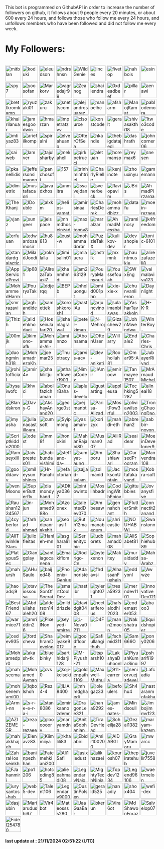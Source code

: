 <p>This bot is programmed on GithubAPI in order to increase the number of followers on github, it follows about 9 people every 20 minutes, or about 600 every 24 hours, and follows those who follow me every 24 hours, and unfollows members who have been followed and did not follow me every week.</p><h1>My Followers:</h1><br>
<a href="https://github.com/mitblan"><img src="https://avatars.githubusercontent.com/u/3195?v=4" alt="mitblan" style="height:50px;width:50px;"/></a>
<a href="https://github.com/koduki"><img src="https://avatars.githubusercontent.com/u/18462?v=4" alt="koduki" style="height:50px;width:50px;"/></a>
<a href="https://github.com/eleudson"><img src="https://avatars.githubusercontent.com/u/26655?v=4" alt="eleudson" style="height:50px;width:50px;"/></a>
<a href="https://github.com/ndrshnsn"><img src="https://avatars.githubusercontent.com/u/27927?v=4" alt="ndrshnsn" style="height:50px;width:50px;"/></a>
<a href="https://github.com/WildGenie"><img src="https://avatars.githubusercontent.com/u/39780?v=4" alt="WildGenie" style="height:50px;width:50px;"/></a>
<a href="https://github.com/linces"><img src="https://avatars.githubusercontent.com/u/45243?v=4" alt="linces" style="height:50px;width:50px;"/></a>
<a href="https://github.com/fivetop"><img src="https://avatars.githubusercontent.com/u/50413?v=4" alt="fivetop" style="height:50px;width:50px;"/></a>
<a href="https://github.com/nahbois"><img src="https://avatars.githubusercontent.com/u/55395?v=4" alt="nahbois" style="height:50px;width:50px;"/></a>
<a href="https://github.com/esin"><img src="https://avatars.githubusercontent.com/u/69767?v=4" alt="esin" style="height:50px;width:50px;"/></a>
<a href="https://github.com/spy7"><img src="https://avatars.githubusercontent.com/u/82372?v=4" alt="spy7" style="height:50px;width:50px;"/></a>
<a href="https://github.com/yoosofan"><img src="https://avatars.githubusercontent.com/u/94287?v=4" alt="yoosofan" style="height:50px;width:50px;"/></a>
<a href="https://github.com/Markorv"><img src="https://avatars.githubusercontent.com/u/102870?v=4" alt="Markorv" style="height:50px;width:50px;"/></a>
<a href="https://github.com/vagredajr99"><img src="https://avatars.githubusercontent.com/u/112998?v=4" alt="vagredajr99" style="height:50px;width:50px;"/></a>
<a href="https://github.com/Zeanog"><img src="https://avatars.githubusercontent.com/u/142208?v=4" alt="Zeanog" style="height:50px;width:50px;"/></a>
<a href="https://github.com/shailendra"><img src="https://avatars.githubusercontent.com/u/145175?v=4" alt="shailendra" style="height:50px;width:50px;"/></a>
<a href="https://github.com/0xdeadbeef"><img src="https://avatars.githubusercontent.com/u/150708?v=4" alt="0xdeadbeef" style="height:50px;width:50px;"/></a>
<a href="https://github.com/pillar"><img src="https://avatars.githubusercontent.com/u/156289?v=4" alt="pillar" style="height:50px;width:50px;"/></a>
<a href="https://github.com/aenawi"><img src="https://avatars.githubusercontent.com/u/158606?v=4" alt="aenawi" style="height:50px;width:50px;"/></a>
<a href="https://github.com/brettkromkamp"><img src="https://avatars.githubusercontent.com/u/160078?v=4" alt="brettkromkamp" style="height:50px;width:50px;"/></a>
<a href="https://github.com/ryuzaki01"><img src="https://avatars.githubusercontent.com/u/164993?v=4" alt="ryuzaki01" style="height:50px;width:50px;"/></a>
<a href="https://github.com/zakuru"><img src="https://avatars.githubusercontent.com/u/171174?v=4" alt="zakuru" style="height:50px;width:50px;"/></a>
<a href="https://github.com/snettscom"><img src="https://avatars.githubusercontent.com/u/175748?v=4" alt="snettscom" style="height:50px;width:50px;"/></a>
<a href="https://github.com/alejandrosuarez"><img src="https://avatars.githubusercontent.com/u/180114?v=4" alt="alejandrosuarez" style="height:50px;width:50px;"/></a>
<a href="https://github.com/manoelhc"><img src="https://avatars.githubusercontent.com/u/185583?v=4" alt="manoelhc" style="height:50px;width:50px;"/></a>
<a href="https://github.com/afsharm"><img src="https://avatars.githubusercontent.com/u/191415?v=4" alt="afsharm" style="height:50px;width:50px;"/></a>
<a href="https://github.com/ManojKamat"><img src="https://avatars.githubusercontent.com/u/209821?v=4" alt="ManojKamat" style="height:50px;width:50px;"/></a>
<a href="https://github.com/pablodemora"><img src="https://avatars.githubusercontent.com/u/227205?v=4" alt="pablodemora" style="height:50px;width:50px;"/></a>
<a href="https://github.com/khairilanuar"><img src="https://avatars.githubusercontent.com/u/227631?v=4" alt="khairilanuar" style="height:50px;width:50px;"/></a>
<a href="https://github.com/jamesgoodwin"><img src="https://avatars.githubusercontent.com/u/251963?v=4" alt="jamesgoodwin" style="height:50px;width:50px;"/></a>
<a href="https://github.com/hmarzan"><img src="https://avatars.githubusercontent.com/u/265841?v=4" alt="hmarzan" style="height:50px;width:50px;"/></a>
<a href="https://github.com/impetratzyy"><img src="https://avatars.githubusercontent.com/u/268075?v=4" alt="impetratzyy" style="height:50px;width:50px;"/></a>
<a href="https://github.com/clsource"><img src="https://avatars.githubusercontent.com/u/292738?v=4" alt="clsource" style="height:50px;width:50px;"/></a>
<a href="https://github.com/konstcode"><img src="https://avatars.githubusercontent.com/u/311738?v=4" alt="konstcode" style="height:50px;width:50px;"/></a>
<a href="https://github.com/geralt"><img src="https://avatars.githubusercontent.com/u/325011?v=4" alt="geralt" style="height:50px;width:50px;"/></a>
<a href="https://github.com/shivasakthi18"><img src="https://avatars.githubusercontent.com/u/325041?v=4" alt="shivasakthi18" style="height:50px;width:50px;"/></a>
<a href="https://github.com/1two3code"><img src="https://avatars.githubusercontent.com/u/329943?v=4" alt="1two3code" style="height:50px;width:50px;"/></a>
<a href="https://github.com/imtiyaz83"><img src="https://avatars.githubusercontent.com/u/330427?v=4" alt="imtiyaz83" style="height:50px;width:50px;"/></a>
<a href="https://github.com/ariefilkomp"><img src="https://avatars.githubusercontent.com/u/333634?v=4" alt="ariefilkomp" style="height:50px;width:50px;"/></a>
<a href="https://github.com/spiralni"><img src="https://avatars.githubusercontent.com/u/339101?v=4" alt="spiralni" style="height:50px;width:50px;"/></a>
<a href="https://github.com/elveahuang"><img src="https://avatars.githubusercontent.com/u/339207?v=4" alt="elveahuang" style="height:50px;width:50px;"/></a>
<a href="https://github.com/OtterOfSea"><img src="https://avatars.githubusercontent.com/u/354198?v=4" alt="OtterOfSea" style="height:50px;width:50px;"/></a>
<a href="https://github.com/hkandie"><img src="https://avatars.githubusercontent.com/u/356193?v=4" alt="hkandie" style="height:50px;width:50px;"/></a>
<a href="https://github.com/thebigdatajedi"><img src="https://avatars.githubusercontent.com/u/361634?v=4" alt="thebigdatajedi" style="height:50px;width:50px;"/></a>
<a href="https://github.com/dashrath"><img src="https://avatars.githubusercontent.com/u/362652?v=4" alt="dashrath" style="height:50px;width:50px;"/></a>
<a href="https://github.com/johncorner06"><img src="https://avatars.githubusercontent.com/u/365905?v=4" alt="johncorner06" style="height:50px;width:50px;"/></a>
<a href="https://github.com/saiweb"><img src="https://avatars.githubusercontent.com/u/367433?v=4" alt="saiweb" style="height:50px;width:50px;"/></a>
<a href="https://github.com/lamver"><img src="https://avatars.githubusercontent.com/u/372011?v=4" alt="lamver" style="height:50px;width:50px;"/></a>
<a href="https://github.com/tajulsharby"><img src="https://avatars.githubusercontent.com/u/373162?v=4" alt="tajulsharby" style="height:50px;width:50px;"/></a>
<a href="https://github.com/mekahell"><img src="https://avatars.githubusercontent.com/u/378150?v=4" alt="mekahell" style="height:50px;width:50px;"/></a>
<a href="https://github.com/qirkpetrucci"><img src="https://avatars.githubusercontent.com/u/392626?v=4" alt="qirkpetrucci" style="height:50px;width:50px;"/></a>
<a href="https://github.com/aletuan"><img src="https://avatars.githubusercontent.com/u/396800?v=4" alt="aletuan" style="height:50px;width:50px;"/></a>
<a href="https://github.com/horemansp"><img src="https://avatars.githubusercontent.com/u/397362?v=4" alt="horemansp" style="height:50px;width:50px;"/></a>
<a href="https://github.com/reymax6"><img src="https://avatars.githubusercontent.com/u/399262?v=4" alt="reymax6" style="height:50px;width:50px;"/></a>
<a href="https://github.com/snesen"><img src="https://avatars.githubusercontent.com/u/404256?v=4" alt="snesen" style="height:50px;width:50px;"/></a>
<a href="https://github.com/pkanellidis"><img src="https://avatars.githubusercontent.com/u/407006?v=4" alt="pkanellidis" style="height:50px;width:50px;"/></a>
<a href="https://github.com/jeffersonsimaogoncalves"><img src="https://avatars.githubusercontent.com/u/411493?v=4" alt="jeffersonsimaogoncalves" style="height:50px;width:50px;"/></a>
<a href="https://github.com/panchosoft"><img src="https://avatars.githubusercontent.com/u/415730?v=4" alt="panchosoft" style="height:50px;width:50px;"/></a>
<a href="https://github.com/157"><img src="https://avatars.githubusercontent.com/u/1020018?v=4" alt="157" style="height:50px;width:50px;"/></a>
<a href="https://github.com/trinhminhtriet"><img src="https://avatars.githubusercontent.com/u/1650997?v=4" alt="trinhminhtriet" style="height:50px;width:50px;"/></a>
<a href="https://github.com/CharlyRielle"><img src="https://avatars.githubusercontent.com/u/2490528?v=4" alt="CharlyRielle" style="height:50px;width:50px;"/></a>
<a href="https://github.com/kenjinote"><img src="https://avatars.githubusercontent.com/u/2605401?v=4" alt="kenjinote" style="height:50px;width:50px;"/></a>
<a href="https://github.com/zhouxinyu"><img src="https://avatars.githubusercontent.com/u/3961183?v=4" alt="zhouxinyu" style="height:50px;width:50px;"/></a>
<a href="https://github.com/gamemann"><img src="https://avatars.githubusercontent.com/u/6509565?v=4" alt="gamemann" style="height:50px;width:50px;"/></a>
<a href="https://github.com/idimetrix"><img src="https://avatars.githubusercontent.com/u/6536323?v=4" alt="idimetrix" style="height:50px;width:50px;"/></a>
<a href="https://github.com/mustafacagri"><img src="https://avatars.githubusercontent.com/u/7488394?v=4" alt="mustafacagri" style="height:50px;width:50px;"/></a>
<a href="https://github.com/javadxhos"><img src="https://avatars.githubusercontent.com/u/8378177?v=4" alt="javadxhos" style="height:50px;width:50px;"/></a>
<a href="https://github.com/unmitra"><img src="https://avatars.githubusercontent.com/u/8395463?v=4" alt="unmitra" style="height:50px;width:50px;"/></a>
<a href="https://github.com/issavejdani"><img src="https://avatars.githubusercontent.com/u/10261553?v=4" alt="issavejdani" style="height:50px;width:50px;"/></a>
<a href="https://github.com/svenerbeck"><img src="https://avatars.githubusercontent.com/u/12124066?v=4" alt="svenerbeck" style="height:50px;width:50px;"/></a>
<a href="https://github.com/flaviopavim"><img src="https://avatars.githubusercontent.com/u/15269375?v=4" alt="flaviopavim" style="height:50px;width:50px;"/></a>
<a href="https://github.com/JBris"><img src="https://avatars.githubusercontent.com/u/16170973?v=4" alt="JBris" style="height:50px;width:50px;"/></a>
<a href="https://github.com/AhmadPirzargar"><img src="https://avatars.githubusercontent.com/u/17249092?v=4" alt="AhmadPirzargar" style="height:50px;width:50px;"/></a>
<a href="https://github.com/TheKhanj"><img src="https://avatars.githubusercontent.com/u/17639831?v=4" alt="TheKhanj" style="height:50px;width:50px;"/></a>
<a href="https://github.com/IDouble"><img src="https://avatars.githubusercontent.com/u/18186995?v=4" alt="IDouble" style="height:50px;width:50px;"/></a>
<a href="https://github.com/alxkm"><img src="https://avatars.githubusercontent.com/u/19151554?v=4" alt="alxkm" style="height:50px;width:50px;"/></a>
<a href="https://github.com/helios-yamet"><img src="https://avatars.githubusercontent.com/u/19288394?v=4" alt="helios-yamet" style="height:50px;width:50px;"/></a>
<a href="https://github.com/amirsinaa"><img src="https://avatars.githubusercontent.com/u/20769213?v=4" alt="amirsinaa" style="height:50px;width:50px;"/></a>
<a href="https://github.com/CharlesDerek"><img src="https://avatars.githubusercontent.com/u/22461547?v=4" alt="CharlesDerek" style="height:50px;width:50px;"/></a>
<a href="https://github.com/mohammadbizz"><img src="https://avatars.githubusercontent.com/u/23154547?v=4" alt="mohammadbizz" style="height:50px;width:50px;"/></a>
<a href="https://github.com/datafu"><img src="https://avatars.githubusercontent.com/u/24384760?v=4" alt="datafu" style="height:50px;width:50px;"/></a>
<a href="https://github.com/moein-rezaee"><img src="https://avatars.githubusercontent.com/u/25407037?v=4" alt="moein-rezaee" style="height:50px;width:50px;"/></a>
<a href="https://github.com/vjanz"><img src="https://avatars.githubusercontent.com/u/25842655?v=4" alt="vjanz" style="height:50px;width:50px;"/></a>
<a href="https://github.com/sungeer"><img src="https://avatars.githubusercontent.com/u/26924670?v=4" alt="sungeer" style="height:50px;width:50px;"/></a>
<a href="https://github.com/jelspace"><img src="https://avatars.githubusercontent.com/u/27209430?v=4" alt="jelspace" style="height:50px;width:50px;"/></a>
<a href="https://github.com/mhmdhoseinzade"><img src="https://avatars.githubusercontent.com/u/27922739?v=4" alt="mhmdhoseinzade" style="height:50px;width:50px;"/></a>
<a href="https://github.com/max-tonny8"><img src="https://avatars.githubusercontent.com/u/28915387?v=4" alt="max-tonny8" style="height:50px;width:50px;"/></a>
<a href="https://github.com/maralzar"><img src="https://avatars.githubusercontent.com/u/29638282?v=4" alt="maralzar" style="height:50px;width:50px;"/></a>
<a href="https://github.com/AhmadMessbah"><img src="https://avatars.githubusercontent.com/u/32597745?v=4" alt="AhmadMessbah" style="height:50px;width:50px;"/></a>
<a href="https://github.com/ramincsy"><img src="https://avatars.githubusercontent.com/u/34828058?v=4" alt="ramincsy" style="height:50px;width:50px;"/></a>
<a href="https://github.com/jk4freedom"><img src="https://avatars.githubusercontent.com/u/36407826?v=4" alt="jk4freedom" style="height:50px;width:50px;"/></a>
<a href="https://github.com/erfuuan"><img src="https://avatars.githubusercontent.com/u/36955603?v=4" alt="erfuuan" style="height:50px;width:50px;"/></a>
<a href="https://github.com/edwardosamosir"><img src="https://avatars.githubusercontent.com/u/37865911?v=4" alt="edwardosamosir" style="height:50px;width:50px;"/></a>
<a href="https://github.com/hu8813"><img src="https://avatars.githubusercontent.com/u/38990435?v=4" alt="hu8813" style="height:50px;width:50px;"/></a>
<a href="https://github.com/eust-w"><img src="https://avatars.githubusercontent.com/u/39115651?v=4" alt="eust-w" style="height:50px;width:50px;"/></a>
<a href="https://github.com/mohammadprgrm20123"><img src="https://avatars.githubusercontent.com/u/39572061?v=4" alt="mohammadprgrm20123" style="height:50px;width:50px;"/></a>
<a href="https://github.com/PuzzleTakX"><img src="https://avatars.githubusercontent.com/u/40192550?v=4" alt="PuzzleTakX" style="height:50px;width:50px;"/></a>
<a href="https://github.com/kulikov-dev"><img src="https://avatars.githubusercontent.com/u/40471760?v=4" alt="kulikov-dev" style="height:50px;width:50px;"/></a>
<a href="https://github.com/devshopier"><img src="https://avatars.githubusercontent.com/u/43087851?v=4" alt="devshopier" style="height:50px;width:50px;"/></a>
<a href="https://github.com/tonic-6101"><img src="https://avatars.githubusercontent.com/u/43235418?v=4" alt="tonic-6101" style="height:50px;width:50px;"/></a>
<a href="https://github.com/standardgalactic"><img src="https://avatars.githubusercontent.com/u/43516554?v=4" alt="standardgalactic" style="height:50px;width:50px;"/></a>
<a href="https://github.com/MiladJoodi"><img src="https://avatars.githubusercontent.com/u/43522323?v=4" alt="MiladJoodi" style="height:50px;width:50px;"/></a>
<a href="https://github.com/rokhlaila"><img src="https://avatars.githubusercontent.com/u/43621027?v=4" alt="rokhlaila" style="height:50px;width:50px;"/></a>
<a href="https://github.com/timisalin01"><img src="https://avatars.githubusercontent.com/u/43674869?v=4" alt="timisalin01" style="height:50px;width:50px;"/></a>
<a href="https://github.com/imlauera"><img src="https://avatars.githubusercontent.com/u/44532811?v=4" alt="imlauera" style="height:50px;width:50px;"/></a>
<a href="https://github.com/instrik"><img src="https://avatars.githubusercontent.com/u/44710607?v=4" alt="instrik" style="height:50px;width:50px;"/></a>
<a href="https://github.com/mxmnk"><img src="https://avatars.githubusercontent.com/u/46030850?v=4" alt="mxmnk" style="height:50px;width:50px;"/></a>
<a href="https://github.com/hauntmuskie"><img src="https://avatars.githubusercontent.com/u/46187240?v=4" alt="hauntmuskie" style="height:50px;width:50px;"/></a>
<a href="https://github.com/alirezafazeli8"><img src="https://avatars.githubusercontent.com/u/46454614?v=4" alt="alirezafazeli8" style="height:50px;width:50px;"/></a>
<a href="https://github.com/AppServiceProvider"><img src="https://avatars.githubusercontent.com/u/47697490?v=4" alt="AppServiceProvider" style="height:50px;width:50px;"/></a>
<a href="https://github.com/ip681"><img src="https://avatars.githubusercontent.com/u/48838737?v=4" alt="ip681" style="height:50px;width:50px;"/></a>
<a href="https://github.com/AlirezaTabasi7"><img src="https://avatars.githubusercontent.com/u/52912797?v=4" alt="AlirezaTabasi7" style="height:50px;width:50px;"/></a>
<a href="https://github.com/khanmhmdi"><img src="https://avatars.githubusercontent.com/u/53315077?v=4" alt="khanmhmdi" style="height:50px;width:50px;"/></a>
<a href="https://github.com/am263129"><img src="https://avatars.githubusercontent.com/u/53654089?v=4" alt="am263129" style="height:50px;width:50px;"/></a>
<a href="https://github.com/PouryaMansouri"><img src="https://avatars.githubusercontent.com/u/54346362?v=4" alt="PouryaMansouri" style="height:50px;width:50px;"/></a>
<a href="https://github.com/Youssefouah"><img src="https://avatars.githubusercontent.com/u/54747804?v=4" alt="Youssefouah" style="height:50px;width:50px;"/></a>
<a href="https://github.com/SWxEng"><img src="https://avatars.githubusercontent.com/u/55116927?v=4" alt="SWxEng" style="height:50px;width:50px;"/></a>
<a href="https://github.com/vaimalaviya1233"><img src="https://avatars.githubusercontent.com/u/55515799?v=4" alt="vaimalaviya1233" style="height:50px;width:50px;"/></a>
<a href="https://github.com/MohammedHarmouche"><img src="https://avatars.githubusercontent.com/u/56594992?v=4" alt="MohammedHarmouche" style="height:50px;width:50px;"/></a>
<a href="https://github.com/PouryaTak"><img src="https://avatars.githubusercontent.com/u/56784522?v=4" alt="PouryaTak" style="height:50px;width:50px;"/></a>
<a href="https://github.com/ddjerqq"><img src="https://avatars.githubusercontent.com/u/57017344?v=4" alt="ddjerqq" style="height:50px;width:50px;"/></a>
<a href="https://github.com/BEPb"><img src="https://avatars.githubusercontent.com/u/57312267?v=4" alt="BEPb" style="height:50px;width:50px;"/></a>
<a href="https://github.com/nholuongut"><img src="https://avatars.githubusercontent.com/u/58627821?v=4" alt="nholuongut" style="height:50px;width:50px;"/></a>
<a href="https://github.com/omid001php"><img src="https://avatars.githubusercontent.com/u/59409837?v=4" alt="omid001php" style="height:50px;width:50px;"/></a>
<a href="https://github.com/xie-xie-x"><img src="https://avatars.githubusercontent.com/u/59559924?v=4" alt="xie-xie-x" style="height:50px;width:50px;"/></a>
<a href="https://github.com/chunvanlierop"><img src="https://avatars.githubusercontent.com/u/60813505?v=4" alt="chunvanlierop" style="height:50px;width:50px;"/></a>
<a href="https://github.com/Daynlight"><img src="https://avatars.githubusercontent.com/u/62157770?v=4" alt="Daynlight" style="height:50px;width:50px;"/></a>
<a href="https://github.com/smrrazavian"><img src="https://avatars.githubusercontent.com/u/62871170?v=4" alt="smrrazavian" style="height:50px;width:50px;"/></a>
<a href="https://github.com/aghandideh"><img src="https://avatars.githubusercontent.com/u/63241065?v=4" alt="aghandideh" style="height:50px;width:50px;"/></a>
<a href="https://github.com/samettek"><img src="https://avatars.githubusercontent.com/u/64100550?v=4" alt="samettek" style="height:50px;width:50px;"/></a>
<a href="https://github.com/koroshkorosh1"><img src="https://avatars.githubusercontent.com/u/65099510?v=4" alt="koroshkorosh1" style="height:50px;width:50px;"/></a>
<a href="https://github.com/hastiAu"><img src="https://avatars.githubusercontent.com/u/67632833?v=4" alt="hastiAu" style="height:50px;width:50px;"/></a>
<a href="https://github.com/arjuncvinod"><img src="https://avatars.githubusercontent.com/u/68469520?v=4" alt="arjuncvinod" style="height:50px;width:50px;"/></a>
<a href="https://github.com/sulaimanbiswas"><img src="https://avatars.githubusercontent.com/u/68651945?v=4" alt="sulaimanbiswas" style="height:50px;width:50px;"/></a>
<a href="https://github.com/YasharTavakkolnia"><img src="https://avatars.githubusercontent.com/u/69003835?v=4" alt="YasharTavakkolnia" style="height:50px;width:50px;"/></a>
<a href="https://github.com/H-K-R"><img src="https://avatars.githubusercontent.com/u/69351423?v=4" alt="H-K-R" style="height:50px;width:50px;"/></a>
<a href="https://github.com/Thizh"><img src="https://avatars.githubusercontent.com/u/70251552?v=4" alt="Thizh" style="height:50px;width:50px;"/></a>
<a href="https://github.com/alidehkhodaei"><img src="https://avatars.githubusercontent.com/u/70447283?v=4" alt="alidehkhodaei" style="height:50px;width:50px;"/></a>
<a href="https://github.com/HosseinJafari2001"><img src="https://avatars.githubusercontent.com/u/70998598?v=4" alt="HosseinJafari2001" style="height:50px;width:50px;"/></a>
<a href="https://github.com/ishanlagrawal"><img src="https://avatars.githubusercontent.com/u/71170034?v=4" alt="ishanlagrawal" style="height:50px;width:50px;"/></a>
<a href="https://github.com/peter-kimanzi"><img src="https://avatars.githubusercontent.com/u/71552773?v=4" alt="peter-kimanzi" style="height:50px;width:50px;"/></a>
<a href="https://github.com/N-Mehroj"><img src="https://avatars.githubusercontent.com/u/72346597?v=4" alt="N-Mehroj" style="height:50px;width:50px;"/></a>
<a href="https://github.com/Gizachew29"><img src="https://avatars.githubusercontent.com/u/72370435?v=4" alt="Gizachew29" style="height:50px;width:50px;"/></a>
<a href="https://github.com/JohnMwendwa"><img src="https://avatars.githubusercontent.com/u/72663882?v=4" alt="JohnMwendwa" style="height:50px;width:50px;"/></a>
<a href="https://github.com/WinterBoy-Galois"><img src="https://avatars.githubusercontent.com/u/72891761?v=4" alt="WinterBoy-Galois" style="height:50px;width:50px;"/></a>
<a href="https://github.com/00mjk"><img src="https://avatars.githubusercontent.com/u/73543858?v=4" alt="00mjk" style="height:50px;width:50px;"/></a>
<a href="https://github.com/ikimono-afk"><img src="https://avatars.githubusercontent.com/u/73547093?v=4" alt="ikimono-afk" style="height:50px;width:50px;"/></a>
<a href="https://github.com/Mohammad-Ali-Malekzadeh"><img src="https://avatars.githubusercontent.com/u/75009952?v=4" alt="Mohammad-Ali-Malekzadeh" style="height:50px;width:50px;"/></a>
<a href="https://github.com/aminnzo"><img src="https://avatars.githubusercontent.com/u/76665366?v=4" alt="aminnzo" style="height:50px;width:50px;"/></a>
<a href="https://github.com/Abonsama"><img src="https://avatars.githubusercontent.com/u/76903202?v=4" alt="Abonsama" style="height:50px;width:50px;"/></a>
<a href="https://github.com/OftenUser"><img src="https://avatars.githubusercontent.com/u/77411288?v=4" alt="OftenUser" style="height:50px;width:50px;"/></a>
<a href="https://github.com/Willarry"><img src="https://avatars.githubusercontent.com/u/77531807?v=4" alt="Willarry" style="height:50px;width:50px;"/></a>
<a href="https://github.com/Endale2"><img src="https://avatars.githubusercontent.com/u/77967123?v=4" alt="Endale2" style="height:50px;width:50px;"/></a>
<a href="https://github.com/Charles-Chrismann"><img src="https://avatars.githubusercontent.com/u/78157563?v=4" alt="Charles-Chrismann" style="height:50px;width:50px;"/></a>
<a href="https://github.com/duongminh318"><img src="https://avatars.githubusercontent.com/u/78397137?v=4" alt="duongminh318" style="height:50px;width:50px;"/></a>
<a href="https://github.com/MohamadrezaKhalvati"><img src="https://avatars.githubusercontent.com/u/79717216?v=4" alt="MohamadrezaKhalvati" style="height:50px;width:50px;"/></a>
<a href="https://github.com/joemar25"><img src="https://avatars.githubusercontent.com/u/80235976?v=4" alt="joemar25" style="height:50px;width:50px;"/></a>
<a href="https://github.com/Thuotracy"><img src="https://avatars.githubusercontent.com/u/80819977?v=4" alt="Thuotracy" style="height:50px;width:50px;"/></a>
<a href="https://github.com/jarvis-acv"><img src="https://avatars.githubusercontent.com/u/81223741?v=4" alt="jarvis-acv" style="height:50px;width:50px;"/></a>
<a href="https://github.com/dev-aniketj"><img src="https://avatars.githubusercontent.com/u/81229551?v=4" alt="dev-aniketj" style="height:50px;width:50px;"/></a>
<a href="https://github.com/Roohollah81"><img src="https://avatars.githubusercontent.com/u/81440448?v=4" alt="Roohollah81" style="height:50px;width:50px;"/></a>
<a href="https://github.com/Omar95-A"><img src="https://avatars.githubusercontent.com/u/81801245?v=4" alt="Omar95-A" style="height:50px;width:50px;"/></a>
<a href="https://github.com/JubayerRiyad"><img src="https://avatars.githubusercontent.com/u/81983264?v=4" alt="JubayerRiyad" style="height:50px;width:50px;"/></a>
<a href="https://github.com/jrohitofficial"><img src="https://avatars.githubusercontent.com/u/84499372?v=4" alt="jrohitofficial" style="height:50px;width:50px;"/></a>
<a href="https://github.com/amir4v"><img src="https://avatars.githubusercontent.com/u/84547283?v=4" alt="amir4v" style="height:50px;width:50px;"/></a>
<a href="https://github.com/shakiliitju"><img src="https://avatars.githubusercontent.com/u/84621547?v=4" alt="shakiliitju" style="height:50px;width:50px;"/></a>
<a href="https://github.com/ethanflower1903"><img src="https://avatars.githubusercontent.com/u/84658436?v=4" alt="ethanflower1903" style="height:50px;width:50px;"/></a>
<a href="https://github.com/NimaCodez"><img src="https://avatars.githubusercontent.com/u/85389307?v=4" alt="NimaCodez" style="height:50px;width:50px;"/></a>
<a href="https://github.com/IIAmir"><img src="https://avatars.githubusercontent.com/u/86028513?v=4" alt="IIAmir" style="height:50px;width:50px;"/></a>
<a href="https://github.com/emiroow"><img src="https://avatars.githubusercontent.com/u/86824829?v=4" alt="emiroow" style="height:50px;width:50px;"/></a>
<a href="https://github.com/Tanmayee1507"><img src="https://avatars.githubusercontent.com/u/86916999?v=4" alt="Tanmayee1507" style="height:50px;width:50px;"/></a>
<a href="https://github.com/MrArnaudMichel"><img src="https://avatars.githubusercontent.com/u/87248697?v=4" alt="MrArnaudMichel" style="height:50px;width:50px;"/></a>
<a href="https://github.com/tysaiwofc"><img src="https://avatars.githubusercontent.com/u/87986195?v=4" alt="tysaiwofc" style="height:50px;width:50px;"/></a>
<a href="https://github.com/khvci"><img src="https://avatars.githubusercontent.com/u/88493840?v=4" alt="khvci" style="height:50px;width:50px;"/></a>
<a href="https://github.com/abolfazlchaman"><img src="https://avatars.githubusercontent.com/u/88617114?v=4" alt="abolfazlchaman" style="height:50px;width:50px;"/></a>
<a href="https://github.com/OnurBaha"><img src="https://avatars.githubusercontent.com/u/88722996?v=4" alt="OnurBaha" style="height:50px;width:50px;"/></a>
<a href="https://github.com/aplus-developer"><img src="https://avatars.githubusercontent.com/u/89198066?v=4" alt="aplus-developer" style="height:50px;width:50px;"/></a>
<a href="https://github.com/gustarting"><img src="https://avatars.githubusercontent.com/u/89204234?v=4" alt="gustarting" style="height:50px;width:50px;"/></a>
<a href="https://github.com/appleusa"><img src="https://avatars.githubusercontent.com/u/90065717?v=4" alt="appleusa" style="height:50px;width:50px;"/></a>
<a href="https://github.com/Techking5287"><img src="https://avatars.githubusercontent.com/u/91337512?v=4" alt="Techking5287" style="height:50px;width:50px;"/></a>
<a href="https://github.com/alineai18"><img src="https://avatars.githubusercontent.com/u/93167956?v=4" alt="alineai18" style="height:50px;width:50px;"/></a>
<a href="https://github.com/Blandskron"><img src="https://avatars.githubusercontent.com/u/93203724?v=4" alt="Blandskron" style="height:50px;width:50px;"/></a>
<a href="https://github.com/Davy-G"><img src="https://avatars.githubusercontent.com/u/93647029?v=4" alt="Davy-G" style="height:50px;width:50px;"/></a>
<a href="https://github.com/AkshayAnand2002"><img src="https://avatars.githubusercontent.com/u/93818352?v=4" alt="AkshayAnand2002" style="height:50px;width:50px;"/></a>
<a href="https://github.com/george0st"><img src="https://avatars.githubusercontent.com/u/95856749?v=4" alt="george0st" style="height:50px;width:50px;"/></a>
<a href="https://github.com/pejmanbtc"><img src="https://avatars.githubusercontent.com/u/95918753?v=4" alt="pejmanbtc" style="height:50px;width:50px;"/></a>
<a href="https://github.com/Parisa-Alizadeh"><img src="https://avatars.githubusercontent.com/u/96005608?v=4" alt="Parisa-Alizadeh" style="height:50px;width:50px;"/></a>
<a href="https://github.com/MostPow3rful"><img src="https://avatars.githubusercontent.com/u/96079030?v=4" alt="MostPow3rful" style="height:50px;width:50px;"/></a>
<a href="https://github.com/oliviawilson2003"><img src="https://avatars.githubusercontent.com/u/96422751?v=4" alt="oliviawilson2003" style="height:50px;width:50px;"/></a>
<a href="https://github.com/TrongChuongDao"><img src="https://avatars.githubusercontent.com/u/96568661?v=4" alt="TrongChuongDao" style="height:50px;width:50px;"/></a>
<a href="https://github.com/imyasha"><img src="https://avatars.githubusercontent.com/u/96626701?v=4" alt="imyasha" style="height:50px;width:50px;"/></a>
<a href="https://github.com/julianacastilloaraujo"><img src="https://avatars.githubusercontent.com/u/96964513?v=4" alt="julianacastilloaraujo" style="height:50px;width:50px;"/></a>
<a href="https://github.com/cumsoft"><img src="https://avatars.githubusercontent.com/u/97250816?v=4" alt="cumsoft" style="height:50px;width:50px;"/></a>
<a href="https://github.com/Syipmong"><img src="https://avatars.githubusercontent.com/u/98860942?v=4" alt="Syipmong" style="height:50px;width:50px;"/></a>
<a href="https://github.com/yasaman-f"><img src="https://avatars.githubusercontent.com/u/99117322?v=4" alt="yasaman-f" style="height:50px;width:50px;"/></a>
<a href="https://github.com/korizyx"><img src="https://avatars.githubusercontent.com/u/99187000?v=4" alt="korizyx" style="height:50px;width:50px;"/></a>
<a href="https://github.com/mahdi-eth"><img src="https://avatars.githubusercontent.com/u/99660553?v=4" alt="mahdi-eth" style="height:50px;width:50px;"/></a>
<a href="https://github.com/abrehan2"><img src="https://avatars.githubusercontent.com/u/100872683?v=4" alt="abrehan2" style="height:50px;width:50px;"/></a>
<a href="https://github.com/sabbir-noyon"><img src="https://avatars.githubusercontent.com/u/100969574?v=4" alt="sabbir-noyon" style="height:50px;width:50px;"/></a>
<a href="https://github.com/Scriptkiddo2000"><img src="https://avatars.githubusercontent.com/u/101963149?v=4" alt="Scriptkiddo2000" style="height:50px;width:50px;"/></a>
<a href="https://github.com/odest"><img src="https://avatars.githubusercontent.com/u/102368077?v=4" alt="odest" style="height:50px;width:50px;"/></a>
<a href="https://github.com/mm8f"><img src="https://avatars.githubusercontent.com/u/104580716?v=4" alt="mm8f" style="height:50px;width:50px;"/></a>
<a href="https://github.com/honokini"><img src="https://avatars.githubusercontent.com/u/104803215?v=4" alt="honokini" style="height:50px;width:50px;"/></a>
<a href="https://github.com/MahanRajabi80"><img src="https://avatars.githubusercontent.com/u/105061018?v=4" alt="MahanRajabi80" style="height:50px;width:50px;"/></a>
<a href="https://github.com/Musman007"><img src="https://avatars.githubusercontent.com/u/105151734?v=4" alt="Musman007" style="height:50px;width:50px;"/></a>
<a href="https://github.com/AliiRad"><img src="https://avatars.githubusercontent.com/u/106279062?v=4" alt="AliiRad" style="height:50px;width:50px;"/></a>
<a href="https://github.com/seaidear"><img src="https://avatars.githubusercontent.com/u/107947007?v=4" alt="seaidear" style="height:50px;width:50px;"/></a>
<a href="https://github.com/MoeinDeveloper92"><img src="https://avatars.githubusercontent.com/u/107954985?v=4" alt="MoeinDeveloper92" style="height:50px;width:50px;"/></a>
<a href="https://github.com/Ramseyxlil"><img src="https://avatars.githubusercontent.com/u/108173781?v=4" alt="Ramseyxlil" style="height:50px;width:50px;"/></a>
<a href="https://github.com/taisprestes01"><img src="https://avatars.githubusercontent.com/u/108246691?v=4" alt="taisprestes01" style="height:50px;width:50px;"/></a>
<a href="https://github.com/habibundayishimiye"><img src="https://avatars.githubusercontent.com/u/108430936?v=4" alt="habibundayishimiye" style="height:50px;width:50px;"/></a>
<a href="https://github.com/steffano-da-cruz"><img src="https://avatars.githubusercontent.com/u/108758837?v=4" alt="steffano-da-cruz" style="height:50px;width:50px;"/></a>
<a href="https://github.com/sumyat-aung"><img src="https://avatars.githubusercontent.com/u/108873224?v=4" alt="sumyat-aung" style="height:50px;width:50px;"/></a>
<a href="https://github.com/Amporu"><img src="https://avatars.githubusercontent.com/u/109149566?v=4" alt="Amporu" style="height:50px;width:50px;"/></a>
<a href="https://github.com/Shashiawari"><img src="https://avatars.githubusercontent.com/u/109402358?v=4" alt="Shashiawari" style="height:50px;width:50px;"/></a>
<a href="https://github.com/CursedPrograms"><img src="https://avatars.githubusercontent.com/u/110344485?v=4" alt="CursedPrograms" style="height:50px;width:50px;"/></a>
<a href="https://github.com/Manvendra108"><img src="https://avatars.githubusercontent.com/u/110388755?v=4" alt="Manvendra108" style="height:50px;width:50px;"/></a>
<a href="https://github.com/gooddavvy"><img src="https://avatars.githubusercontent.com/u/110428134?v=4" alt="gooddavvy" style="height:50px;width:50px;"/></a>
<a href="https://github.com/smileysunshinesky"><img src="https://avatars.githubusercontent.com/u/110482052?v=4" alt="smileysunshinesky" style="height:50px;width:50px;"/></a>
<a href="https://github.com/Hr-Panahi"><img src="https://avatars.githubusercontent.com/u/110527736?v=4" alt="Hr-Panahi" style="height:50px;width:50px;"/></a>
<a href="https://github.com/refactorian"><img src="https://avatars.githubusercontent.com/u/110738252?v=4" alt="refactorian" style="height:50px;width:50px;"/></a>
<a href="https://github.com/sajjad-salam"><img src="https://avatars.githubusercontent.com/u/110976991?v=4" alt="sajjad-salam" style="height:50px;width:50px;"/></a>
<a href="https://github.com/solmanid"><img src="https://avatars.githubusercontent.com/u/111176408?v=4" alt="solmanid" style="height:50px;width:50px;"/></a>
<a href="https://github.com/JacksonUptain"><img src="https://avatars.githubusercontent.com/u/111402072?v=4" alt="JacksonUptain" style="height:50px;width:50px;"/></a>
<a href="https://github.com/mostafakavand"><img src="https://avatars.githubusercontent.com/u/111739753?v=4" alt="mostafakavand" style="height:50px;width:50px;"/></a>
<a href="https://github.com/Kobra-soft"><img src="https://avatars.githubusercontent.com/u/112418998?v=4" alt="Kobra-soft" style="height:50px;width:50px;"/></a>
<a href="https://github.com/wenMoonx"><img src="https://avatars.githubusercontent.com/u/112678484?v=4" alt="wenMoonx" style="height:50px;width:50px;"/></a>
<a href="https://github.com/SuperButterfly"><img src="https://avatars.githubusercontent.com/u/112956014?v=4" alt="SuperButterfly" style="height:50px;width:50px;"/></a>
<a href="https://github.com/diamondyhand"><img src="https://avatars.githubusercontent.com/u/113045708?v=4" alt="diamondyhand" style="height:50px;width:50px;"/></a>
<a href="https://github.com/ADItya0367"><img src="https://avatars.githubusercontent.com/u/113133103?v=4" alt="ADItya0367" style="height:50px;width:50px;"/></a>
<a href="https://github.com/pintowinto"><img src="https://avatars.githubusercontent.com/u/113315750?v=4" alt="pintowinto" style="height:50px;width:50px;"/></a>
<a href="https://github.com/Moslihbadr"><img src="https://avatars.githubusercontent.com/u/113358493?v=4" alt="Moslihbadr" style="height:50px;width:50px;"/></a>
<a href="https://github.com/CodingWithEnjoy"><img src="https://avatars.githubusercontent.com/u/113675029?v=4" alt="CodingWithEnjoy" style="height:50px;width:50px;"/></a>
<a href="https://github.com/gittubbies"><img src="https://avatars.githubusercontent.com/u/114693514?v=4" alt="gittubbies" style="height:50px;width:50px;"/></a>
<a href="https://github.com/Jovanysfive"><img src="https://avatars.githubusercontent.com/u/115149298?v=4" alt="Jovanysfive" style="height:50px;width:50px;"/></a>
<a href="https://github.com/Raushan1234567"><img src="https://avatars.githubusercontent.com/u/115460955?v=4" alt="Raushan1234567" style="height:50px;width:50px;"/></a>
<a href="https://github.com/in-jun"><img src="https://avatars.githubusercontent.com/u/115498126?v=4" alt="in-jun" style="height:50px;width:50px;"/></a>
<a href="https://github.com/Mohamed988o"><img src="https://avatars.githubusercontent.com/u/115921235?v=4" alt="Mohamed988o" style="height:50px;width:50px;"/></a>
<a href="https://github.com/Azoonex"><img src="https://avatars.githubusercontent.com/u/116979870?v=4" alt="Azoonex" style="height:50px;width:50px;"/></a>
<a href="https://github.com/talentedDev0703"><img src="https://avatars.githubusercontent.com/u/117049160?v=4" alt="talentedDev0703" style="height:50px;width:50px;"/></a>
<a href="https://github.com/Ambesawi"><img src="https://avatars.githubusercontent.com/u/117799650?v=4" alt="Ambesawi" style="height:50px;width:50px;"/></a>
<a href="https://github.com/gennahchant"><img src="https://avatars.githubusercontent.com/u/118005705?v=4" alt="gennahchant" style="height:50px;width:50px;"/></a>
<a href="https://github.com/FlutterSmith"><img src="https://avatars.githubusercontent.com/u/118023886?v=4" alt="FlutterSmith" style="height:50px;width:50px;"/></a>
<a href="https://github.com/connectit2anand"><img src="https://avatars.githubusercontent.com/u/119344602?v=4" alt="connectit2anand" style="height:50px;width:50px;"/></a>
<a href="https://github.com/4cyberlord"><img src="https://avatars.githubusercontent.com/u/119391570?v=4" alt="4cyberlord" style="height:50px;width:50px;"/></a>
<a href="https://github.com/farhad-ahmadi-04"><img src="https://avatars.githubusercontent.com/u/119623669?v=4" alt="farhad-ahmadi-04" style="height:50px;width:50px;"/></a>
<a href="https://github.com/sandipanrakshit34"><img src="https://avatars.githubusercontent.com/u/119885796?v=4" alt="sandipanrakshit34" style="height:50px;width:50px;"/></a>
<a href="https://github.com/seo-asif"><img src="https://avatars.githubusercontent.com/u/120080710?v=4" alt="seo-asif" style="height:50px;width:50px;"/></a>
<a href="https://github.com/Ruth12mak"><img src="https://avatars.githubusercontent.com/u/120684326?v=4" alt="Ruth12mak" style="height:50px;width:50px;"/></a>
<a href="https://github.com/Noumanabegum"><img src="https://avatars.githubusercontent.com/u/120779311?v=4" alt="Noumanabegum" style="height:50px;width:50px;"/></a>
<a href="https://github.com/shricastic"><img src="https://avatars.githubusercontent.com/u/120995762?v=4" alt="shricastic" style="height:50px;width:50px;"/></a>
<a href="https://github.com/NOUHABWL"><img src="https://avatars.githubusercontent.com/u/121322537?v=4" alt="NOUHABWL" style="height:50px;width:50px;"/></a>
<a href="https://github.com/Swanstonn"><img src="https://avatars.githubusercontent.com/u/122443988?v=4" alt="Swanstonn" style="height:50px;width:50px;"/></a>
<a href="https://github.com/AllTwinkleStars"><img src="https://avatars.githubusercontent.com/u/122667965?v=4" alt="AllTwinkleStars" style="height:50px;width:50px;"/></a>
<a href="https://github.com/juliofleitas"><img src="https://avatars.githubusercontent.com/u/122684703?v=4" alt="juliofleitas" style="height:50px;width:50px;"/></a>
<a href="https://github.com/Hanieh-mn"><img src="https://avatars.githubusercontent.com/u/122727909?v=4" alt="Hanieh-mn" style="height:50px;width:50px;"/></a>
<a href="https://github.com/asgharali101"><img src="https://avatars.githubusercontent.com/u/122790377?v=4" alt="asgharali101" style="height:50px;width:50px;"/></a>
<a href="https://github.com/Serenitychic"><img src="https://avatars.githubusercontent.com/u/123345654?v=4" alt="Serenitychic" style="height:50px;width:50px;"/></a>
<a href="https://github.com/udborets"><img src="https://avatars.githubusercontent.com/u/123362580?v=4" alt="udborets" style="height:50px;width:50px;"/></a>
<a href="https://github.com/mahamad008"><img src="https://avatars.githubusercontent.com/u/123385057?v=4" alt="mahamad008" style="height:50px;width:50px;"/></a>
<a href="https://github.com/AliSabet81"><img src="https://avatars.githubusercontent.com/u/123770058?v=4" alt="AliSabet81" style="height:50px;width:50px;"/></a>
<a href="https://github.com/Sophiehub89"><img src="https://avatars.githubusercontent.com/u/123826764?v=4" alt="Sophiehub89" style="height:50px;width:50px;"/></a>
<a href="https://github.com/PlatypusSec"><img src="https://avatars.githubusercontent.com/u/123879376?v=4" alt="PlatypusSec" style="height:50px;width:50px;"/></a>
<a href="https://github.com/Giangplay"><img src="https://avatars.githubusercontent.com/u/123900060?v=4" alt="Giangplay" style="height:50px;width:50px;"/></a>
<a href="https://github.com/santiagocanepa"><img src="https://avatars.githubusercontent.com/u/125301263?v=4" alt="santiagocanepa" style="height:50px;width:50px;"/></a>
<a href="https://github.com/Emakiflom"><img src="https://avatars.githubusercontent.com/u/125467587?v=4" alt="Emakiflom" style="height:50px;width:50px;"/></a>
<a href="https://github.com/Rodrigo-Cn"><img src="https://avatars.githubusercontent.com/u/125518378?v=4" alt="Rodrigo-Cn" style="height:50px;width:50px;"/></a>
<a href="https://github.com/bytexenon"><img src="https://avatars.githubusercontent.com/u/125568681?v=4" alt="bytexenon" style="height:50px;width:50px;"/></a>
<a href="https://github.com/Makitey"><img src="https://avatars.githubusercontent.com/u/125828184?v=4" alt="Makitey" style="height:50px;width:50px;"/></a>
<a href="https://github.com/muraidaddy"><img src="https://avatars.githubusercontent.com/u/126224746?v=4" alt="muraidaddy" style="height:50px;width:50px;"/></a>
<a href="https://github.com/Mahsa-Arabzadeh"><img src="https://avatars.githubusercontent.com/u/127294908?v=4" alt="Mahsa-Arabzadeh" style="height:50px;width:50px;"/></a>
<a href="https://github.com/mahursh"><img src="https://avatars.githubusercontent.com/u/127805335?v=4" alt="mahursh" style="height:50px;width:50px;"/></a>
<a href="https://github.com/AHuSaulo"><img src="https://avatars.githubusercontent.com/u/127993779?v=4" alt="AHuSaulo" style="height:50px;width:50px;"/></a>
<a href="https://github.com/baijed48"><img src="https://avatars.githubusercontent.com/u/128218579?v=4" alt="baijed48" style="height:50px;width:50px;"/></a>
<a href="https://github.com/Phoenix-Genius"><img src="https://avatars.githubusercontent.com/u/128301504?v=4" alt="Phoenix-Genius" style="height:50px;width:50px;"/></a>
<a href="https://github.com/Adanoriste"><img src="https://avatars.githubusercontent.com/u/128909862?v=4" alt="Adanoriste" style="height:50px;width:50px;"/></a>
<a href="https://github.com/f1rdavsi"><img src="https://avatars.githubusercontent.com/u/128942293?v=4" alt="f1rdavsi" style="height:50px;width:50px;"/></a>
<a href="https://github.com/AlhassanFusheini"><img src="https://avatars.githubusercontent.com/u/128978611?v=4" alt="AlhassanFusheini" style="height:50px;width:50px;"/></a>
<a href="https://github.com/eddyonl"><img src="https://avatars.githubusercontent.com/u/129272990?v=4" alt="eddyonl" style="height:50px;width:50px;"/></a>
<a href="https://github.com/Awwze"><img src="https://avatars.githubusercontent.com/u/130462150?v=4" alt="Awwze" style="height:50px;width:50px;"/></a>
<a href="https://github.com/haoadsj9"><img src="https://avatars.githubusercontent.com/u/130531161?v=4" alt="haoadsj9" style="height:50px;width:50px;"/></a>
<a href="https://github.com/otaviossousa"><img src="https://avatars.githubusercontent.com/u/130789571?v=4" alt="otaviossousa" style="height:50px;width:50px;"/></a>
<a href="https://github.com/TheSonOfSocrates"><img src="https://avatars.githubusercontent.com/u/130851533?v=4" alt="TheSonOfSocrates" style="height:50px;width:50px;"/></a>
<a href="https://github.com/smartCoolDev"><img src="https://avatars.githubusercontent.com/u/130961362?v=4" alt="smartCoolDev" style="height:50px;width:50px;"/></a>
<a href="https://github.com/hastibr"><img src="https://avatars.githubusercontent.com/u/131494545?v=4" alt="hastibr" style="height:50px;width:50px;"/></a>
<a href="https://github.com/tylerlight071"><img src="https://avatars.githubusercontent.com/u/131891127?v=4" alt="tylerlight071" style="height:50px;width:50px;"/></a>
<a href="https://github.com/tresa5923"><img src="https://avatars.githubusercontent.com/u/132029183?v=4" alt="tresa5923" style="height:50px;width:50px;"/></a>
<a href="https://github.com/merndev1101"><img src="https://avatars.githubusercontent.com/u/132189735?v=4" alt="merndev1101" style="height:50px;width:50px;"/></a>
<a href="https://github.com/innovativeDev1210"><img src="https://avatars.githubusercontent.com/u/132317376?v=4" alt="innovativeDev1210" style="height:50px;width:50px;"/></a>
<a href="https://github.com/BestFriend67"><img src="https://avatars.githubusercontent.com/u/132333928?v=4" alt="BestFriend67" style="height:50px;width:50px;"/></a>
<a href="https://github.com/Abdullahsaleh203"><img src="https://avatars.githubusercontent.com/u/132389571?v=4" alt="Abdullahsaleh203" style="height:50px;width:50px;"/></a>
<a href="https://github.com/alderson1408"><img src="https://avatars.githubusercontent.com/u/133116589?v=4" alt="alderson1408" style="height:50px;width:50px;"/></a>
<a href="https://github.com/milddrizzle"><img src="https://avatars.githubusercontent.com/u/133192705?v=4" alt="milddrizzle" style="height:50px;width:50px;"/></a>
<a href="https://github.com/davidgit0408"><img src="https://avatars.githubusercontent.com/u/133590152?v=4" alt="davidgit0408" style="height:50px;width:50px;"/></a>
<a href="https://github.com/nectariferous"><img src="https://avatars.githubusercontent.com/u/133787954?v=4" alt="nectariferous" style="height:50px;width:50px;"/></a>
<a href="https://github.com/hafsalodhi2023"><img src="https://avatars.githubusercontent.com/u/134400279?v=4" alt="hafsalodhi2023" style="height:50px;width:50px;"/></a>
<a href="https://github.com/codemaster05330"><img src="https://avatars.githubusercontent.com/u/134444531?v=4" alt="codemaster05330" style="height:50px;width:50px;"/></a>
<a href="https://github.com/abaoo3"><img src="https://avatars.githubusercontent.com/u/136079237?v=4" alt="abaoo3" style="height:50px;width:50px;"/></a>
<a href="https://github.com/warmice71"><img src="https://avatars.githubusercontent.com/u/136490321?v=4" alt="warmice71" style="height:50px;width:50px;"/></a>
<a href="https://github.com/amriddin26"><img src="https://avatars.githubusercontent.com/u/136697714?v=4" alt="amriddin26" style="height:50px;width:50px;"/></a>
<a href="https://github.com/PixelNon"><img src="https://avatars.githubusercontent.com/u/137290846?v=4" alt="PixelNon" style="height:50px;width:50px;"/></a>
<a href="https://github.com/seyyed-amirreza-hosseini"><img src="https://avatars.githubusercontent.com/u/137591999?v=4" alt="seyyed-amirreza-hosseini" style="height:50px;width:50px;"/></a>
<a href="https://github.com/L-Nova0211"><img src="https://avatars.githubusercontent.com/u/139003519?v=4" alt="L-Nova0211" style="height:50px;width:50px;"/></a>
<a href="https://github.com/D4Fi"><img src="https://avatars.githubusercontent.com/u/139288494?v=4" alt="D4Fi" style="height:50px;width:50px;"/></a>
<a href="https://github.com/mann2moon"><img src="https://avatars.githubusercontent.com/u/139585156?v=4" alt="mann2moon" style="height:50px;width:50px;"/></a>
<a href="https://github.com/Nakshatra05"><img src="https://avatars.githubusercontent.com/u/139595090?v=4" alt="Nakshatra05" style="height:50px;width:50px;"/></a>
<a href="https://github.com/liquidshopier"><img src="https://avatars.githubusercontent.com/u/139778242?v=4" alt="liquidshopier" style="height:50px;width:50px;"/></a>
<a href="https://github.com/cedev935"><img src="https://avatars.githubusercontent.com/u/140622562?v=4" alt="cedev935" style="height:50px;width:50px;"/></a>
<a href="https://github.com/fordcheva"><img src="https://avatars.githubusercontent.com/u/140950926?v=4" alt="fordcheva" style="height:50px;width:50px;"/></a>
<a href="https://github.com/ShahramDeveloper"><img src="https://avatars.githubusercontent.com/u/140951674?v=4" alt="ShahramDeveloper" style="height:50px;width:50px;"/></a>
<a href="https://github.com/reimiyake9012"><img src="https://avatars.githubusercontent.com/u/141316498?v=4" alt="reimiyake9012" style="height:50px;width:50px;"/></a>
<a href="https://github.com/goodfloore"><img src="https://avatars.githubusercontent.com/u/141325739?v=4" alt="goodfloore" style="height:50px;width:50px;"/></a>
<a href="https://github.com/Safiullahgithub"><img src="https://avatars.githubusercontent.com/u/141447767?v=4" alt="Safiullahgithub" style="height:50px;width:50px;"/></a>
<a href="https://github.com/fschmid311"><img src="https://avatars.githubusercontent.com/u/141766880?v=4" alt="fschmid311" style="height:50px;width:50px;"/></a>
<a href="https://github.com/Sam666O"><img src="https://avatars.githubusercontent.com/u/141770099?v=4" alt="Sam666O" style="height:50px;width:50px;"/></a>
<a href="https://github.com/pony0206"><img src="https://avatars.githubusercontent.com/u/142345616?v=4" alt="pony0206" style="height:50px;width:50px;"/></a>
<a href="https://github.com/Mohamedpr0"><img src="https://avatars.githubusercontent.com/u/142540681?v=4" alt="Mohamedpr0" style="height:50px;width:50px;"/></a>
<a href="https://github.com/akash-tk"><img src="https://avatars.githubusercontent.com/u/142676075?v=4" alt="akash-tk" style="height:50px;width:50px;"/></a>
<a href="https://github.com/bluebinky"><img src="https://avatars.githubusercontent.com/u/142718182?v=4" alt="bluebinky" style="height:50px;width:50px;"/></a>
<a href="https://github.com/sarthidarji128"><img src="https://avatars.githubusercontent.com/u/142773841?v=4" alt="sarthidarji128" style="height:50px;width:50px;"/></a>
<a href="https://github.com/M-Piyush-21"><img src="https://avatars.githubusercontent.com/u/142775278?v=4" alt="M-Piyush-21" style="height:50px;width:50px;"/></a>
<a href="https://github.com/itsparsh10"><img src="https://avatars.githubusercontent.com/u/142775479?v=4" alt="itsparsh10" style="height:50px;width:50px;"/></a>
<a href="https://github.com/LakshyaDuhoonISU"><img src="https://avatars.githubusercontent.com/u/142775753?v=4" alt="LakshyaDuhoonISU" style="height:50px;width:50px;"/></a>
<a href="https://github.com/PiyushKumarSingh-90"><img src="https://avatars.githubusercontent.com/u/142776115?v=4" alt="PiyushKumarSingh-90" style="height:50px;width:50px;"/></a>
<a href="https://github.com/psharifi1997"><img src="https://avatars.githubusercontent.com/u/143023228?v=4" alt="psharifi1997" style="height:50px;width:50px;"/></a>
<a href="https://github.com/mahseema"><img src="https://avatars.githubusercontent.com/u/143227828?v=4" alt="mahseema" style="height:50px;width:50px;"/></a>
<a href="https://github.com/MohamedAyman22E"><img src="https://avatars.githubusercontent.com/u/143669883?v=4" alt="MohamedAyman22E" style="height:50px;width:50px;"/></a>
<a href="https://github.com/cvs0"><img src="https://avatars.githubusercontent.com/u/143862758?v=4" alt="cvs0" style="height:50px;width:50px;"/></a>
<a href="https://github.com/koji-keiseki"><img src="https://avatars.githubusercontent.com/u/144947831?v=4" alt="koji-keiseki" style="height:50px;width:50px;"/></a>
<a href="https://github.com/goldenpath1109"><img src="https://avatars.githubusercontent.com/u/145857178?v=4" alt="goldenpath1109" style="height:50px;width:50px;"/></a>
<a href="https://github.com/Maxwell-Muthui-Mwangi"><img src="https://avatars.githubusercontent.com/u/146504812?v=4" alt="Maxwell-Muthui-Mwangi" style="height:50px;width:50px;"/></a>
<a href="https://github.com/911-carrera"><img src="https://avatars.githubusercontent.com/u/146537917?v=4" alt="911-carrera" style="height:50px;width:50px;"/></a>
<a href="https://github.com/seniorvuejsdeveloper"><img src="https://avatars.githubusercontent.com/u/147451557?v=4" alt="seniorvuejsdeveloper" style="height:50px;width:50px;"/></a>
<a href="https://github.com/Lafcadia"><img src="https://avatars.githubusercontent.com/u/147896059?v=4" alt="Lafcadia" style="height:50px;width:50px;"/></a>
<a href="https://github.com/mohsenemami0011"><img src="https://avatars.githubusercontent.com/u/148591212?v=4" alt="mohsenemami0011" style="height:50px;width:50px;"/></a>
<a href="https://github.com/Iqbolshoh"><img src="https://avatars.githubusercontent.com/u/148738947?v=4" alt="Iqbolshoh" style="height:50px;width:50px;"/></a>
<a href="https://github.com/Rez4-4"><img src="https://avatars.githubusercontent.com/u/148963421?v=4" alt="Rez4-4" style="height:50px;width:50px;"/></a>
<a href="https://github.com/ILIA8400"><img src="https://avatars.githubusercontent.com/u/149113911?v=4" alt="ILIA8400" style="height:50px;width:50px;"/></a>
<a href="https://github.com/mhmdghaedi"><img src="https://avatars.githubusercontent.com/u/149295862?v=4" alt="mhmdghaedi" style="height:50px;width:50px;"/></a>
<a href="https://github.com/lolegaz33"><img src="https://avatars.githubusercontent.com/u/149488208?v=4" alt="lolegaz33" style="height:50px;width:50px;"/></a>
<a href="https://github.com/befoulers"><img src="https://avatars.githubusercontent.com/u/149725576?v=4" alt="befoulers" style="height:50px;width:50px;"/></a>
<a href="https://github.com/Sh4hu4"><img src="https://avatars.githubusercontent.com/u/150078642?v=4" alt="Sh4hu4" style="height:50px;width:50px;"/></a>
<a href="https://github.com/nastaranmofakhami"><img src="https://avatars.githubusercontent.com/u/150142712?v=4" alt="nastaranmofakhami" style="height:50px;width:50px;"/></a>
<a href="https://github.com/Armi-nn"><img src="https://avatars.githubusercontent.com/u/151467800?v=4" alt="Armi-nn" style="height:50px;width:50px;"/></a>
<a href="https://github.com/s-r-e-e-r-a-j"><img src="https://avatars.githubusercontent.com/u/154326486?v=4" alt="s-r-e-e-r-a-j" style="height:50px;width:50px;"/></a>
<a href="https://github.com/stan8086"><img src="https://avatars.githubusercontent.com/u/154884797?v=4" alt="stan8086" style="height:50px;width:50px;"/></a>
<a href="https://github.com/emirkaanozdemr"><img src="https://avatars.githubusercontent.com/u/155099794?v=4" alt="emirkaanozdemr" style="height:50px;width:50px;"/></a>
<a href="https://github.com/DragonLee321"><img src="https://avatars.githubusercontent.com/u/155573135?v=4" alt="DragonLee321" style="height:50px;width:50px;"/></a>
<a href="https://github.com/nana9292"><img src="https://avatars.githubusercontent.com/u/155925965?v=4" alt="nana9292" style="height:50px;width:50px;"/></a>
<a href="https://github.com/james-gates-0212"><img src="https://avatars.githubusercontent.com/u/157581830?v=4" alt="james-gates-0212" style="height:50px;width:50px;"/></a>
<a href="https://github.com/Mindsoull"><img src="https://avatars.githubusercontent.com/u/157628262?v=4" alt="Mindsoull" style="height:50px;width:50px;"/></a>
<a href="https://github.com/Jimbojimmy1236"><img src="https://avatars.githubusercontent.com/u/157690154?v=4" alt="Jimbojimmy1236" style="height:50px;width:50px;"/></a>
<a href="https://github.com/AZIZEMESR"><img src="https://avatars.githubusercontent.com/u/160653048?v=4" alt="AZIZEMESR" style="height:50px;width:50px;"/></a>
<a href="https://github.com/reza-rezaee"><img src="https://avatars.githubusercontent.com/u/160791279?v=4" alt="reza-rezaee" style="height:50px;width:50px;"/></a>
<a href="https://github.com/gloooooory"><img src="https://avatars.githubusercontent.com/u/160810960?v=4" alt="gloooooory" style="height:50px;width:50px;"/></a>
<a href="https://github.com/maryamdnn"><img src="https://avatars.githubusercontent.com/u/160825015?v=4" alt="maryamdnn" style="height:50px;width:50px;"/></a>
<a href="https://github.com/AnitaSobhanian"><img src="https://avatars.githubusercontent.com/u/160831354?v=4" alt="AnitaSobhanian" style="height:50px;width:50px;"/></a>
<a href="https://github.com/TiraDevHead"><img src="https://avatars.githubusercontent.com/u/160838180?v=4" alt="TiraDevHead" style="height:50px;width:50px;"/></a>
<a href="https://github.com/Soheilja28"><img src="https://avatars.githubusercontent.com/u/160886992?v=4" alt="Soheilja28" style="height:50px;width:50px;"/></a>
<a href="https://github.com/Gezal1382"><img src="https://avatars.githubusercontent.com/u/160895892?v=4" alt="Gezal1382" style="height:50px;width:50px;"/></a>
<a href="https://github.com/maryam-kazemi"><img src="https://avatars.githubusercontent.com/u/160961164?v=4" alt="maryam-kazemi" style="height:50px;width:50px;"/></a>
<a href="https://github.com/mahakkhajeh"><img src="https://avatars.githubusercontent.com/u/161020958?v=4" alt="mahakkhajeh" style="height:50px;width:50px;"/></a>
<a href="https://github.com/Elenavz83"><img src="https://avatars.githubusercontent.com/u/161081790?v=4" alt="Elenavz83" style="height:50px;width:50px;"/></a>
<a href="https://github.com/Kiimmiiya"><img src="https://avatars.githubusercontent.com/u/161105008?v=4" alt="Kiimmiiya" style="height:50px;width:50px;"/></a>
<a href="https://github.com/rkhalili83"><img src="https://avatars.githubusercontent.com/u/161123266?v=4" alt="rkhalili83" style="height:50px;width:50px;"/></a>
<a href="https://github.com/Ebidabiri"><img src="https://avatars.githubusercontent.com/u/161128682?v=4" alt="Ebidabiri" style="height:50px;width:50px;"/></a>
<a href="https://github.com/Amir100200"><img src="https://avatars.githubusercontent.com/u/161205615?v=4" alt="Amir100200" style="height:50px;width:50px;"/></a>
<a href="https://github.com/AIDABGI"><img src="https://avatars.githubusercontent.com/u/161315872?v=4" alt="AIDABGI" style="height:50px;width:50px;"/></a>
<a href="https://github.com/GrayMamoru"><img src="https://avatars.githubusercontent.com/u/161590789?v=4" alt="GrayMamoru" style="height:50px;width:50px;"/></a>
<a href="https://github.com/mwarcc"><img src="https://avatars.githubusercontent.com/u/162020887?v=4" alt="mwarcc" style="height:50px;width:50px;"/></a>
<a href="https://github.com/ZahraHosseinkhani"><img src="https://avatars.githubusercontent.com/u/162282967?v=4" alt="ZahraHosseinkhani" style="height:50px;width:50px;"/></a>
<a href="https://github.com/baninpezhhan"><img src="https://avatars.githubusercontent.com/u/162343715?v=4" alt="baninpezhhan" style="height:50px;width:50px;"/></a>
<a href="https://github.com/Fatemehkiani2002"><img src="https://avatars.githubusercontent.com/u/162556275?v=4" alt="Fatemehkiani2002" style="height:50px;width:50px;"/></a>
<a href="https://github.com/Ali1Safi"><img src="https://avatars.githubusercontent.com/u/162697917?v=4" alt="Ali1Safi" style="height:50px;width:50px;"/></a>
<a href="https://github.com/jasixiedust"><img src="https://avatars.githubusercontent.com/u/163284006?v=4" alt="jasixiedust" style="height:50px;width:50px;"/></a>
<a href="https://github.com/alikhazaeii"><img src="https://avatars.githubusercontent.com/u/165763641?v=4" alt="alikhazaeii" style="height:50px;width:50px;"/></a>
<a href="https://github.com/kourosh07"><img src="https://avatars.githubusercontent.com/u/166121706?v=4" alt="kourosh07" style="height:50px;width:50px;"/></a>
<a href="https://github.com/thepiratehub"><img src="https://avatars.githubusercontent.com/u/166730728?v=4" alt="thepiratehub" style="height:50px;width:50px;"/></a>
<a href="https://github.com/juvelir7558"><img src="https://avatars.githubusercontent.com/u/167007204?v=4" alt="juvelir7558" style="height:50px;width:50px;"/></a>
<a href="https://github.com/FJahanmiri"><img src="https://avatars.githubusercontent.com/u/168416971?v=4" alt="FJahanmiri" style="height:50px;width:50px;"/></a>
<a href="https://github.com/po1206"><img src="https://avatars.githubusercontent.com/u/168759402?v=4" alt="po1206" style="height:50px;width:50px;"/></a>
<a href="https://github.com/hotcoding85"><img src="https://avatars.githubusercontent.com/u/168793747?v=4" alt="hotcoding85" style="height:50px;width:50px;"/></a>
<a href="https://github.com/alieeahmadi08"><img src="https://avatars.githubusercontent.com/u/169368119?v=4" alt="alieeahmadi08" style="height:50px;width:50px;"/></a>
<a href="https://github.com/LegendaryNaix"><img src="https://avatars.githubusercontent.com/u/170892541?v=4" alt="LegendaryNaix" style="height:50px;width:50px;"/></a>
<a href="https://github.com/MightyTechNinja"><img src="https://avatars.githubusercontent.com/u/171361497?v=4" alt="MightyTechNinja" style="height:50px;width:50px;"/></a>
<a href="https://github.com/Topdev1234"><img src="https://avatars.githubusercontent.com/u/171462020?v=4" alt="Topdev1234" style="height:50px;width:50px;"/></a>
<a href="https://github.com/Legend96106"><img src="https://avatars.githubusercontent.com/u/171778505?v=4" alt="Legend96106" style="height:50px;width:50px;"/></a>
<a href="https://github.com/waetrmelon"><img src="https://avatars.githubusercontent.com/u/172044930?v=4" alt="waetrmelon" style="height:50px;width:50px;"/></a>
<a href="https://github.com/iurysantos-hub"><img src="https://avatars.githubusercontent.com/u/172458433?v=4" alt="iurysantos-hub" style="height:50px;width:50px;"/></a>
<a href="https://github.com/web5-dev"><img src="https://avatars.githubusercontent.com/u/172536691?v=4" alt="web5-dev" style="height:50px;width:50px;"/></a>
<a href="https://github.com/Talent106"><img src="https://avatars.githubusercontent.com/u/172748479?v=4" alt="Talent106" style="height:50px;width:50px;"/></a>
<a href="https://github.com/Legendary9000"><img src="https://avatars.githubusercontent.com/u/173949229?v=4" alt="Legendary9000" style="height:50px;width:50px;"/></a>
<a href="https://github.com/DustinPolsen"><img src="https://avatars.githubusercontent.com/u/175576374?v=4" alt="DustinPolsen" style="height:50px;width:50px;"/></a>
<a href="https://github.com/gerald525"><img src="https://avatars.githubusercontent.com/u/176979276?v=4" alt="gerald525" style="height:50px;width:50px;"/></a>
<a href="https://github.com/nanadiy"><img src="https://avatars.githubusercontent.com/u/177109666?v=4" alt="nanadiy" style="height:50px;width:50px;"/></a>
<a href="https://github.com/shox404"><img src="https://avatars.githubusercontent.com/u/178044364?v=4" alt="shox404" style="height:50px;width:50px;"/></a>
<a href="https://github.com/wefi-dex"><img src="https://avatars.githubusercontent.com/u/179937925?v=4" alt="wefi-dex" style="height:50px;width:50px;"/></a>
<a href="https://github.com/dasjubin"><img src="https://avatars.githubusercontent.com/u/179975461?v=4" alt="dasjubin" style="height:50px;width:50px;"/></a>
<a href="https://github.com/Mariarudushi67"><img src="https://avatars.githubusercontent.com/u/180827508?v=4" alt="Mariarudushi67" style="height:50px;width:50px;"/></a>
<a href="https://github.com/Vir4bot"><img src="https://avatars.githubusercontent.com/u/183154750?v=4" alt="Vir4bot" style="height:50px;width:50px;"/></a>
<a href="https://github.com/Mateossss280"><img src="https://avatars.githubusercontent.com/u/183201242?v=4" alt="Mateossss280" style="height:50px;width:50px;"/></a>
<a href="https://github.com/JaaGaaBar"><img src="https://avatars.githubusercontent.com/u/184535326?v=4" alt="JaaGaaBar" style="height:50px;width:50px;"/></a>
<a href="https://github.com/okerun"><img src="https://avatars.githubusercontent.com/u/184753026?v=4" alt="okerun" style="height:50px;width:50px;"/></a>
<a href="https://github.com/Vira6ot"><img src="https://avatars.githubusercontent.com/u/184773196?v=4" alt="Vira6ot" style="height:50px;width:50px;"/></a>
<a href="https://github.com/MdShawonForazi"><img src="https://avatars.githubusercontent.com/u/185961339?v=4" alt="MdShawonForazi" style="height:50px;width:50px;"/></a>
<a href="https://github.com/Salvelop07"><img src="https://avatars.githubusercontent.com/u/187376026?v=4" alt="Salvelop07" style="height:50px;width:50px;"/></a>
<a href="https://github.com/Fidel254780"><img src="https://avatars.githubusercontent.com/u/188693891?v=4" alt="Fidel254780" style="height:50px;width:50px;"/></a>
<br><h4>last update at : 21/11/2024 02:51:22 (UTC)</h4><br>